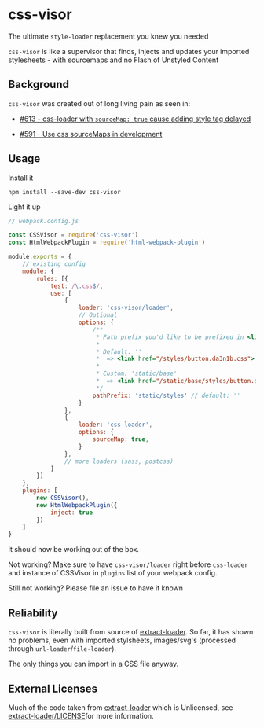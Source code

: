 # css-visor

The ultimate `style-loader` replacement you knew you needed

`css-visor` is like a supervisor that finds, injects and updates your imported stylesheets - with sourcemaps and no Flash of Unstyled Content

## Background
`css-visor` was created out of long living pain as seen in:

 - [#613 - css-loader with `sourceMap: true` cause adding style tag delayed](https://github.com/webpack-contrib/css-loader/issues/613)

 - [#591 - Use css sourceMaps in development](https://github.com/facebookincubator/create-react-app/pull/591#issuecomment-247807916)

## Usage

Install it

`npm install --save-dev css-visor`

Light it up

```javascript
// webpack.config.js

const CSSVisor = require('css-visor')
const HtmlWebpackPlugin = require('html-webpack-plugin')

module.exports = {
    // existing config
    module: {
        rules: [{
            test: /\.css$/,
            use: [
                {
                    loader: 'css-visor/loader',
                    // Optional
                    options: {
                        /**
                         * Path prefix you'd like to be prefixed in <link> tag
                         * 
                         * Default: ''
                         *  => <link href="/styles/button.da3n1b.css">
                         * 
                         * Custom: 'static/base'
                         *  => <link href="/static/base/styles/button.da3n1b.css">
                         */
                        pathPrefix: 'static/styles' // default: ''
                    }
                },
                {
                    loader: 'css-loader',
                    options: {
                        sourceMap: true,
                    }
                },
                // more loaders (sass, postcss)
            ]
        }]
    },
    plugins: [
        new CSSVisor(),
        new HtmlWebpackPlugin({
            inject: true
        })
    ]
}
```
It should now be working out of the box.

Not working? Make sure to have `css-visor/loader` right before `css-loader` and instance of CSSVisor in `plugins` list of your webpack config.

Still not working? Please file an issue to have it known

## Reliability
`css-visor` is literally built from source of [extract-loader](https://github.com/peerigon/extract-loader). So far, it has shown no problems, even with imported stylsheets, images/svg's (processed through `url-loader`/`file-loader`). 

The only things you can import in a CSS file anyway.

## External Licenses

Much of the code taken from [extract-loader](https://github.com/peerigon/extract-loader) which is Unlicensed, see [extract-loader/LICENSE](https://github.com/peerigon/extract-loader/blob/master/LICENSE)for more information. 

